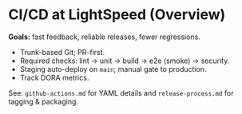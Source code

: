 # CI/CD at LightSpeed (Overview)

**Goals:** fast feedback, reliable releases, fewer regressions.
- Trunk-based Git; PR-first.
- Required checks: lint → unit → build → e2e (smoke) → security.
- Staging auto-deploy on `main`; manual gate to production.
- Track DORA metrics.

See: `github-actions.md` for YAML details and `release-process.md` for tagging & packaging.
